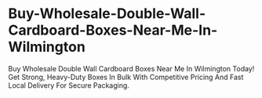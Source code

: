 # Buy-Wholesale-Double-Wall-Cardboard-Boxes-Near-Me-In-Wilmington
Buy Wholesale Double Wall Cardboard Boxes Near Me In Wilmington Today! Get Strong, Heavy-Duty Boxes In Bulk With Competitive Pricing And Fast Local Delivery For Secure Packaging.
